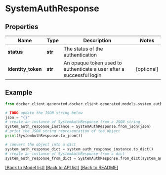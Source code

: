 # SystemAuthResponse


## Properties

Name | Type | Description | Notes
------------ | ------------- | ------------- | -------------
**status** | **str** | The status of the authentication | 
**identity_token** | **str** | An opaque token used to authenticate a user after a successful login | [optional] 

## Example

```python
from docker_client.generated.docker_client.generated.models.system_auth_response import SystemAuthResponse

# TODO update the JSON string below
json = "{}"
# create an instance of SystemAuthResponse from a JSON string
system_auth_response_instance = SystemAuthResponse.from_json(json)
# print the JSON string representation of the object
print(SystemAuthResponse.to_json())

# convert the object into a dict
system_auth_response_dict = system_auth_response_instance.to_dict()
# create an instance of SystemAuthResponse from a dict
system_auth_response_from_dict = SystemAuthResponse.from_dict(system_auth_response_dict)
```
[[Back to Model list]](../README.md#documentation-for-models) [[Back to API list]](../README.md#documentation-for-api-endpoints) [[Back to README]](../README.md)


